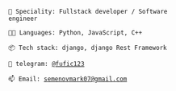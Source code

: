 <code>👾 Speciality: Fullstack developer / Software engineer</code><br>

<code>🧑‍💻 Languages: Python, JavaScript, C++</code>

<code>📦 Tech stack: django, django Rest Framework</code>

<code>💬 telegram: [@fufic123](https://telegram.me/fufic123)</code>

<code>📫 Email: [semenovmark07@gmail.com](mailto:semenovmark07@gmail.com)</code><br>

